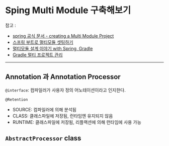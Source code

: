 # Sping Multi Module 구축해보기



참고 :

* [spring 공식 문서 - creating a Multi Module Project](https://spring.io/guides/gs/multi-module/)
* [스프링 부트로 멀티모듈 셋팅하기](https://taetaetae.github.io/2020/01/19/spring-boot-maven-multi-module/)
* [멀티모듈 설계 이야기 with Spring, Gradle](https://woowabros.github.io/study/2019/07/01/multi-module.html)
* [Gradle 멀티 프로젝트 관리](https://jojoldu.tistory.com/123)


---

## Annotation 과 Annotation Processor

`@interface`: 컴파일러가 사용자 정의 어노테이션이라고 인지한다.

`@Retention`
- SOURCE: 컴파일러에 의해 분석됨
- CLASS: 클래스파일에 저장됨, 런타임엔 유지되지 않음
- RUNTIME: 클래스파일에 저장됨, 리플랙션에 의해 런타임에 사용 가능

`AbstractProcessor` class
- 